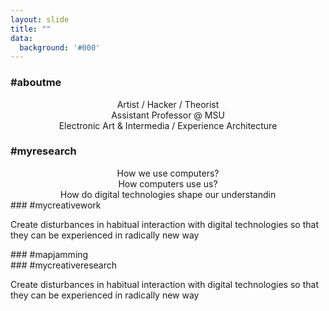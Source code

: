 ```yaml
---
layout: slide
title: ""
data:
  background: '#000'
---
```

<section markdown="1">

### #aboutme

<center>Artist / Hacker / Theorist</center>

<center>Assistant Professor @ MSU</center>

<center>Electronic Art & Intermedia / Experience Architecture</center>

</section>

<section markdown="1">

### #myresearch

<center>How we use computers?</center>

<center>How computers use us?</center>

<center>How do digital technologies shape our understandin</center>

</section>

<section markdown="1">
### #mycreativework

Create disturbances in habitual interaction with digital technologies so that they can be experienced in radically new way
</section>

<section markdown="1">
### #mapjamming


</section>

<section markdown="1">
### #mycreativeresearch

Create disturbances in habitual interaction with digital technologies so that they can be experienced in radically new way
</section>
